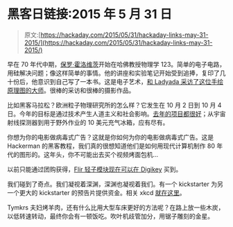 # 黑客日链接:2015 年 5 月 31 日

> 原文:[https://hackaday.com/2015/05/31/hackaday-links-may-31-2015/](https://hackaday.com/2015/05/31/hackaday-links-may-31-2015/)

早在 70 年代中期，[保罗·霍洛维茨](顺便说一下，他在维基百科上有一个令人难以置信的词条)开始在哈佛教授物理学 123。简单的电子电路，用硅解决问题；像这样简单的事情。他的讲座和实验笔记开始受到追捧，复印了几十份后，他意识到自己写了一本书。这是电子艺术，[和 Ladyada 采访了这位手绘原理图的大师](https://www.youtube.com/watch?v=iCI3B5eT9NA)。很棒的采访和很棒的摄影作品。

比如黑客马拉松？欧洲粒子物理研究所的怎么样？它发生在 10 月 2 日到 10 月 4 日。今年的目标是通过技术产生人道主义和社会影响。[去年的项目都很好](http://theport.ch/home/the-port-2014/)；从宇宙射线探测器到用于野外作业的 10 美元充气冰箱，应有尽有。

你想为你的电影做病毒式广告？这就是你如何为你的电影做病毒式广告。这是 Hackerman 的黑客教程，我们真的很想知道他们是如何用现代计算机制作 80 年代的图形的。这年头，你不可能出去买个视频烤面包机…

以前只能通过团购获得，[Flir 轻子模块现在可以在 Digikey](http://www.digikey.com/product-detail/en/500-0643-00/500-0643-00-ND/5215151) 买到。

我们碰到了奇点。我们凝视着深渊，深渊也凝视着我们。有一个 kickstarter 为另一个更大的 kickstarter 的预告片提供资金。相关 xkcd [就在这里](https://xkcd.com/1055/)。

Tymkrs 夫妇烤羊肉，还有什么比用大型车床更好的方法呢？在路上放一些木炭，以低转速转动，最终你会有一顿饭吃。吹叶机歧管加分，用锯子雕刻的金星。